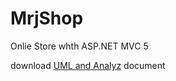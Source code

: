 # MrjShop
Onlie Store whth ASP.NET MVC 5

download [UML and Analyz](https://github.com/mrajabpour/MrjShop-UML-Analyz/archive/master.zip) document


